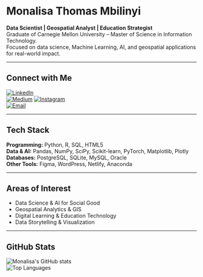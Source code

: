# Monalisa Thomas Mbilinyi  

**Data Scientist | Geospatial Analyst | Education Strategist**  
Graduate of Carnegie Mellon University – Master of Science in Information Technology.  
Focused on data science, Machine Learning, AI, and geospatial applications for real-world impact.  

---

## Connect with Me  
[![LinkedIn](https://img.shields.io/badge/LinkedIn-0A66C2?style=for-the-badge&logo=linkedin&logoColor=white)](https://www.linkedin.com/in/monalisa-mbilinyi/)  
[![Medium](https://img.shields.io/badge/Medium-12100E?style=for-the-badge&logo=medium&logoColor=white)](https://medium.com/@monalisambilinyi97) 
[![Instagram](https://img.shields.io/badge/Instagram-E4405F?style=for-the-badge&logo=instagram&logoColor=white)](https://instagram.com/_monalisa_mbilinyi_)  
[![Email](https://img.shields.io/badge/Email-D14836?style=for-the-badge&logo=gmail&logoColor=white)](mailto:monalisambilinyi97@gmail.com)  

---

## Tech Stack  
**Programming:** Python, R, SQL, HTML5  
**Data & AI:** Pandas, NumPy, SciPy, Scikit-learn, PyTorch, Matplotlib, Plotly  
**Databases:** PostgreSQL, SQLite, MySQL, Oracle  
**Other Tools:** Figma, WordPress, Netlify, Anaconda  

---

## Areas of Interest  
- Data Science & AI for Social Good  
- Geospatial Analytics & GIS  
- Digital Learning & Education Technology  
- Data Storytelling & Visualization  

---

## GitHub Stats  
![Monalisa's GitHub stats](https://github-readme-stats.vercel.app/api?username=MonalisaThomas&show_icons=true&theme=tokyonight)  
![Top Languages](https://github-readme-stats.vercel.app/api/top-langs/?username=MonalisaThomas&layout=compact&theme=tokyonight)  

